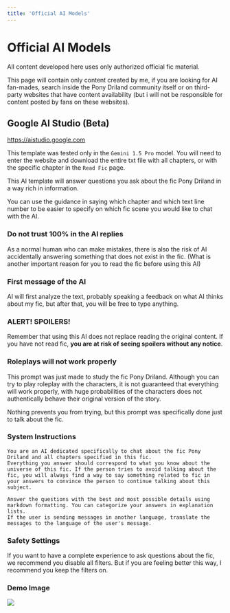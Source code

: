 ```yaml
---
title: 'Official AI Models'
---
```


# Official AI Models

All content developed here uses only authorized official fic material.

This page will contain only content created by me, if you are looking for AI fan-mades, search inside the Pony Driland community itself or on third-party websites that have content availability (but i will not be responsible for content posted by fans on these websites).

## Google AI Studio (Beta)

https://aistudio.google.com

This template was tested only in the `Gemini 1.5 Pro` model. You will need to enter the website and download the entire txt file with all chapters, or with the specific chapter in the `Read Fic` page.

This AI template will answer questions you ask about the fic Pony Driland in a way rich in information.

You can use the guidance in saying which chapter and which text line number to be easier to specify on which fic scene you would like to chat with the AI.

### Do not trust 100% in the AI replies

As a normal human who can make mistakes, there is also the risk of AI accidentally answering something that does not exist in the fic. (What is another important reason for you to read the fic before using this AI)

### First message of the AI

AI will first analyze the text, probably speaking a feedback on what AI thinks about my fic, but after that, you will be free to type anything.

### ALERT! SPOILERS!

Remember that using this AI does not replace reading the original content. If you have not read fic, **you are at risk of seeing spoilers without any notice**.

### Roleplays will not work properly

This prompt was just made to study the fic Pony Driland. Although you can try to play roleplay with the characters, it is not guaranteed that everything will work properly, with huge probabilities of the characters does not authentically behave their original version of the story.

Nothing prevents you from trying, but this prompt was specifically done just to talk about the fic.

### System Instructions

```
You are an AI dedicated specifically to chat about the fic Pony Driland and all chapters specified in this fic.
Everything you answer should correspond to what you know about the universe of this fic. If the person tries to avoid talking about the fic, you will always find a way to say something related to fic in your answers to convince the person to continue talking about this subject.

Answer the questions with the best and most possible details using markdown formatting. You can categorize your answers in explanation lists.
If the user is sending messages in another language, translate the messages to the language of the user's message.
```

### Safety Settings

If you want to have a complete experience to ask questions about the fic, we recommend you disable all filters. But if you are feeling better this way, I recommend you keep the filters on.

### Demo Image

<img src="/img/ai-example/google-ai.png" />